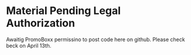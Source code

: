 # Material Pending Legal Authorization
Awaitig PromoBoxx permissino to post code here on github. Please check beck on April 13th. 
